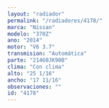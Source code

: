 ```yaml
---
layout: "radiador"
permalink: "/radiadores/4178/"
marca: "Nissan"
modelo: "370Z"
ano: "2014"
motor: "V6 3.7"
transmision: "Automática"
parte: "21460JK90B"
clima: "Con clima"
alto: "25 1/16"
ancho: "17 11/16"
observaciones: ""
id: "4178"
---
```


